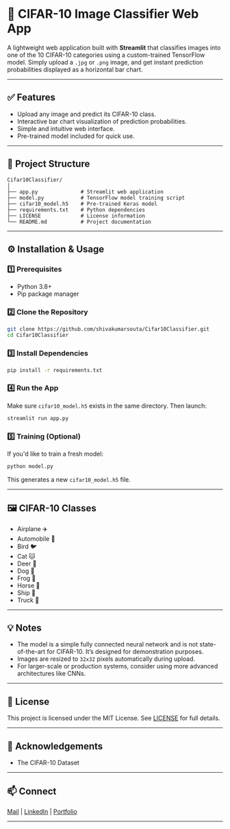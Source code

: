# 📸 CIFAR-10 Image Classifier Web App

A lightweight web application built with **Streamlit** that classifies images into one of the 10 CIFAR-10 categories using a custom-trained TensorFlow model. Simply upload a `.jpg` or `.png` image, and get instant prediction probabilities displayed as a horizontal bar chart.

---

## ✅ Features

* Upload any image and predict its CIFAR-10 class.
* Interactive bar chart visualization of prediction probabilities.
* Simple and intuitive web interface.
* Pre-trained model included for quick use.

---

## 📂 Project Structure

```
Cifar10Classifier/
│
├── app.py              # Streamlit web application
├── model.py            # TensorFlow model training script
├── cifar10_model.h5    # Pre-trained Keras model
├── requirements.txt    # Python dependencies
├── LICENSE             # License information
└── README.md           # Project documentation
```

---

## ⚙️ Installation & Usage

### 1️⃣ Prerequisites

* Python 3.8+
* Pip package manager

### 2️⃣ Clone the Repository

```bash
git clone https://github.com/shivakumarsouta/Cifar10Classifier.git
cd Cifar10Classifier
```

### 3️⃣ Install Dependencies

```bash
pip install -r requirements.txt
```

### 4️⃣ Run the App

Make sure `cifar10_model.h5` exists in the same directory. Then launch:

```bash
streamlit run app.py
```

### 5️⃣ Training (Optional)

If you'd like to train a fresh model:

```bash
python model.py
```

This generates a new `cifar10_model.h5` file.

---

## 🖼️ CIFAR-10 Classes

* Airplane ✈️
* Automobile 🚗
* Bird 🐦
* Cat 🐱
* Deer 🦌
* Dog 🐶
* Frog 🐸
* Horse 🐴
* Ship 🚢
* Truck 🚚

---

## 💡 Notes

* The model is a simple fully connected neural network and is not state-of-the-art for CIFAR-10. It’s designed for demonstration purposes.
* Images are resized to `32x32` pixels automatically during upload.
* For larger-scale or production systems, consider using more advanced architectures like CNNs.

---

## 📄 License

This project is licensed under the MIT License. See [LICENSE](LICENSE) for full details.

---

## 🙏 Acknowledgements

* The CIFAR-10 Dataset

--- 

## 📫 Connect

[Mail](mailto:shivakumarsouta18@gmail.com) | [LinkedIn](https://linkedin.com/in/shivakumarsouta) | [Portfolio](https://shivakumarsouta-portfolio.vercel.app)

---

